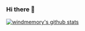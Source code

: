 ### Hi there 👋

[![windmemory's github stats](https://github-readme-stats.vercel.app/api?username=windmemory&show_icons=true&include_all_commits=true&theme=dracula)](https://github.com/anuraghazra/github-readme-stats)

<!--
**windmemory/windmemory** is a ✨ _special_ ✨ repository because its `README.md` (this file) appears on your GitHub profile.

Here are some ideas to get you started:

- 🔭 I’m currently working on ...
- 🌱 I’m currently learning ...
- 👯 I’m looking to collaborate on ...
- 🤔 I’m looking for help with ...
- 💬 Ask me about ...
- 📫 How to reach me: ...
- 😄 Pronouns: ...
- ⚡ Fun fact: ...
-->
